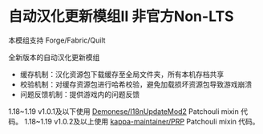 # 自动汉化更新模组Ⅱ 非官方Non-LTS

本模组支持 Forge/Fabric/Quilt

全新版本的自动汉化更新模组
- 缓存机制：汉化资源包下载缓存至全局文件夹，所有本机存档共享
- 校验机制：对缓存资源包进行哈希校验，避免加载损坏资源包导致游戏崩溃
- 问题反馈机制：提供游戏内的问题反馈

1.18~1.19 v1.0.1及以下使用 [Demonese/I18nUpdateMod2](https://github.com/Demonese/I18nUpdateMod2) Patchouli mixin 代码。
1.18~1.19 v1.0.2及以上使用 [kappa-maintainer/PRP](https://github.com/kappa-maintainer/PRP) Patchouli mixin 代码。
